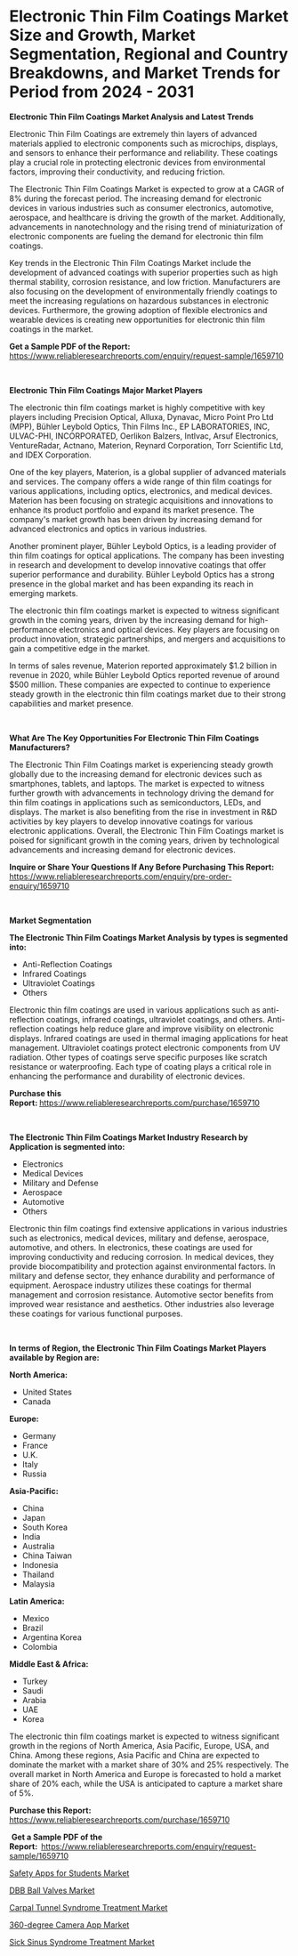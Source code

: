 <p><h1>Electronic Thin Film Coatings Market Size and Growth, Market Segmentation, Regional and Country Breakdowns, and Market Trends for Period from 2024 -  2031</h1></p><p><strong>Electronic Thin Film Coatings Market Analysis and Latest Trends</strong></p>
<p><p>Electronic Thin Film Coatings are extremely thin layers of advanced materials applied to electronic components such as microchips, displays, and sensors to enhance their performance and reliability. These coatings play a crucial role in protecting electronic devices from environmental factors, improving their conductivity, and reducing friction.</p><p>The Electronic Thin Film Coatings Market is expected to grow at a CAGR of 8% during the forecast period. The increasing demand for electronic devices in various industries such as consumer electronics, automotive, aerospace, and healthcare is driving the growth of the market. Additionally, advancements in nanotechnology and the rising trend of miniaturization of electronic components are fueling the demand for electronic thin film coatings.</p><p>Key trends in the Electronic Thin Film Coatings Market include the development of advanced coatings with superior properties such as high thermal stability, corrosion resistance, and low friction. Manufacturers are also focusing on the development of environmentally friendly coatings to meet the increasing regulations on hazardous substances in electronic devices. Furthermore, the growing adoption of flexible electronics and wearable devices is creating new opportunities for electronic thin film coatings in the market.</p></p>
<p><strong>Get a Sample PDF of the Report:&nbsp;</strong> <a href="https://www.reliableresearchreports.com/enquiry/request-sample/1659710">https://www.reliableresearchreports.com/enquiry/request-sample/1659710</a></p>
<p>&nbsp;</p>
<p><strong>Electronic Thin Film Coatings Major Market Players</strong></p>
<p><p>The electronic thin film coatings market is highly competitive with key players including Precision Optical, Alluxa, Dynavac, Micro Point Pro Ltd (MPP), Bühler Leybold Optics, Thin Films Inc., EP LABORATORIES, INC, ULVAC-PHI, INCORPORATED, Oerlikon Balzers, Intlvac, Arsuf Electronics, VentureRadar, Actnano, Materion, Reynard Corporation, Torr Scientific Ltd, and IDEX Corporation.</p><p>One of the key players, Materion, is a global supplier of advanced materials and services. The company offers a wide range of thin film coatings for various applications, including optics, electronics, and medical devices. Materion has been focusing on strategic acquisitions and innovations to enhance its product portfolio and expand its market presence. The company's market growth has been driven by increasing demand for advanced electronics and optics in various industries.</p><p>Another prominent player, Bühler Leybold Optics, is a leading provider of thin film coatings for optical applications. The company has been investing in research and development to develop innovative coatings that offer superior performance and durability. Bühler Leybold Optics has a strong presence in the global market and has been expanding its reach in emerging markets.</p><p>The electronic thin film coatings market is expected to witness significant growth in the coming years, driven by the increasing demand for high-performance electronics and optical devices. Key players are focusing on product innovation, strategic partnerships, and mergers and acquisitions to gain a competitive edge in the market.</p><p>In terms of sales revenue, Materion reported approximately $1.2 billion in revenue in 2020, while Bühler Leybold Optics reported revenue of around $500 million. These companies are expected to continue to experience steady growth in the electronic thin film coatings market due to their strong capabilities and market presence.</p></p>
<p>&nbsp;</p>
<p><strong>What Are The Key Opportunities For Electronic Thin Film Coatings Manufacturers?</strong></p>
<p><p>The Electronic Thin Film Coatings market is experiencing steady growth globally due to the increasing demand for electronic devices such as smartphones, tablets, and laptops. The market is expected to witness further growth with advancements in technology driving the demand for thin film coatings in applications such as semiconductors, LEDs, and displays. The market is also benefiting from the rise in investment in R&D activities by key players to develop innovative coatings for various electronic applications. Overall, the Electronic Thin Film Coatings market is poised for significant growth in the coming years, driven by technological advancements and increasing demand for electronic devices.</p></p>
<p><strong>Inquire or Share Your Questions If Any Before Purchasing This Report:</strong> <a href="https://www.reliableresearchreports.com/enquiry/pre-order-enquiry/1659710">https://www.reliableresearchreports.com/enquiry/pre-order-enquiry/1659710</a></p>
<p>&nbsp;</p>
<p><strong>Market Segmentation</strong></p>
<p><strong>The Electronic Thin Film Coatings Market Analysis by types is segmented into:</strong></p>
<p><ul><li>Anti-Reflection Coatings</li><li>Infrared Coatings</li><li>Ultraviolet Coatings</li><li>Others</li></ul></p>
<p><p>Electronic thin film coatings are used in various applications such as anti-reflection coatings, infrared coatings, ultraviolet coatings, and others. Anti-reflection coatings help reduce glare and improve visibility on electronic displays. Infrared coatings are used in thermal imaging applications for heat management. Ultraviolet coatings protect electronic components from UV radiation. Other types of coatings serve specific purposes like scratch resistance or waterproofing. Each type of coating plays a critical role in enhancing the performance and durability of electronic devices.</p></p>
<p><strong>Purchase this Report:&nbsp;</strong><a href="https://www.reliableresearchreports.com/purchase/1659710">https://www.reliableresearchreports.com/purchase/1659710</a></p>
<p>&nbsp;</p>
<p><strong>The Electronic Thin Film Coatings Market Industry Research by Application is segmented into:</strong></p>
<p><ul><li>Electronics</li><li>Medical Devices</li><li>Military and Defense</li><li>Aerospace</li><li>Automotive</li><li>Others</li></ul></p>
<p><p>Electronic thin film coatings find extensive applications in various industries such as electronics, medical devices, military and defense, aerospace, automotive, and others. In electronics, these coatings are used for improving conductivity and reducing corrosion. In medical devices, they provide biocompatibility and protection against environmental factors. In military and defense sector, they enhance durability and performance of equipment. Aerospace industry utilizes these coatings for thermal management and corrosion resistance. Automotive sector benefits from improved wear resistance and aesthetics. Other industries also leverage these coatings for various functional purposes.</p></p>
<p>&nbsp;</p>
<p><strong>In terms of Region, the Electronic Thin Film Coatings Market Players available by Region are:</strong></p>
<p>
    <p> <strong> North America: </strong>
        <ul>
            <li>United States</li>
            <li>Canada</li>
        </ul>
        </p> 
    <p> <strong> Europe: </strong>
        <ul>
            <li>Germany</li>
            <li>France</li>
            <li>U.K.</li>
            <li>Italy</li>
            <li>Russia</li>
        </ul>
        </p> 
    <p> <strong> Asia-Pacific: </strong>
        <ul>
            <li>China</li>
            <li>Japan</li>
            <li>South Korea</li>
            <li>India</li>
            <li>Australia</li>
            <li>China Taiwan</li>
            <li>Indonesia</li>
            <li>Thailand</li>
            <li>Malaysia</li>
        </ul>
        </p> 
    <p> <strong> Latin America: </strong>
        <ul>
            <li>Mexico</li>
            <li>Brazil</li>
            <li>Argentina Korea</li>
            <li>Colombia</li>
        </ul>
        </p> 
    <p> <strong> Middle East & Africa: </strong>
        <ul>
            <li>Turkey</li>
            <li>Saudi</li>
            <li>Arabia</li>
            <li>UAE</li>
            <li>Korea</li>
        </ul>
    </p>
    </p>
<p><p>The electronic thin film coatings market is expected to witness significant growth in the regions of North America, Asia Pacific, Europe, USA, and China. Among these regions, Asia Pacific and China are expected to dominate the market with a market share of 30% and 25% respectively. The overall market in North America and Europe is forecasted to hold a market share of 20% each, while the USA is anticipated to capture a market share of 5%.</p></p>
<p><strong>Purchase this Report: </strong><a href="https://www.reliableresearchreports.com/purchase/1659710">https://www.reliableresearchreports.com/purchase/1659710</a></p>
<p>&nbsp;<strong>Get a Sample PDF of the Report:&nbsp;&nbsp;</strong><a href="https://www.reliableresearchreports.com/enquiry/request-sample/1659710">https://www.reliableresearchreports.com/enquiry/request-sample/1659710</a></p>
<p><strong></strong></p>
<p><p><a href="https://github.com/sougarounis/Market-Research-Report-List-2/blob/main/safety-apps-for-students-market.md">Safety Apps for Students Market</a></p><p><a href="https://issuu.com/reportprime-2/docs/dbb-ball-valves-market-size-2030.pptx">DBB Ball Valves Market</a></p><p><a href="https://medium.com/p/ee820de60c01/edit">Carpal Tunnel Syndrome Treatment Market</a></p><p><a href="https://github.com/marloy8/Market-Research-Report-List-3/blob/main/360-degree-camera-app-market.md">360-degree Camera App Market</a></p><p><a href="https://medium.com/@emmyrolfson8689/sick-sinus-syndrome-treatment-market-analysis-and-sze-forecasted-for-period-from-2024-to-2031-6e0dbe8dd21f">Sick Sinus Syndrome Treatment Market</a></p></p>